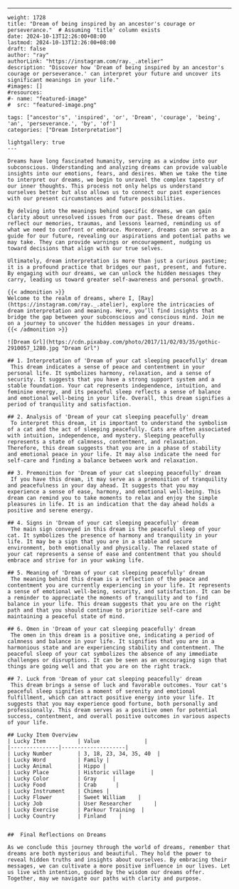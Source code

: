 ---
    weight: 1728
    title: "Dream of being inspired by an ancestor's courage or perseverance."  # Assuming 'title' column exists
    date: 2024-10-13T12:26:00+08:00
    lastmod: 2024-10-13T12:26:00+08:00
    draft: false
    author: "ray"
    authorLink: "https://instagram.com/ray._.atelier"
    description: "Discover how 'Dream of being inspired by an ancestor's courage or perseverance.' can interpret your future and uncover its significant meanings in your life."
    #images: []
    #resources:
    #- name: "featured-image"
    #  src: "featured-image.png"
    
    tags: ["ancestor's", 'inspired', 'or', 'Dream', 'courage', 'being', 'an', 'perseverance.', 'by', 'of']
    categories: ["Dream Interpretation"]
    
    lightgallery: true
    ---
    
    Dreams have long fascinated humanity, serving as a window into our subconscious. Understanding and analyzing dreams can provide valuable insights into our emotions, fears, and desires. When we take the time to interpret our dreams, we begin to unravel the complex tapestry of our inner thoughts. This process not only helps us understand ourselves better but also allows us to connect our past experiences with our present circumstances and future possibilities.
    
    By delving into the meanings behind specific dreams, we can gain clarity about unresolved issues from our past. These dreams often reflect our memories, traumas, and lessons learned, reminding us of what we need to confront or embrace. Moreover, dreams can serve as a guide for our future, revealing our aspirations and potential paths we may take. They can provide warnings or encouragement, nudging us toward decisions that align with our true selves.
    
    Ultimately, dream interpretation is more than just a curious pastime; it is a profound practice that bridges our past, present, and future. By engaging with our dreams, we can unlock the hidden messages they carry, leading us toward greater self-awareness and personal growth.
    
    {{< admonition >}}
    Welcome to the realm of dreams, where I, [Ray](https://instagram.com/ray._.atelier), explore the intricacies of dream interpretation and meaning. Here, you’ll find insights that bridge the gap between your subconscious and conscious mind. Join me on a journey to uncover the hidden messages in your dreams.
    {{< /admonition >}}
    
    ![Dream Grl](https://cdn.pixabay.com/photo/2017/11/02/03/35/gothic-2910057_1280.jpg "Dream Grl")
    
    ## 1. Interpretation of 'Dream of your cat sleeping peacefully' dream
     This dream indicates a sense of peace and contentment in your personal life. It symbolizes harmony, relaxation, and a sense of security. It suggests that you have a strong support system and a stable foundation. Your cat represents independence, intuition, and feminine energy, and its peaceful sleep reflects a sense of balance and emotional well-being in your life. Overall, this dream signifies a period of tranquility and satisfaction.
    
    ## 2. Analysis of 'Dream of your cat sleeping peacefully' dream
     To interpret this dream, it is important to understand the symbolism of a cat and the act of sleeping peacefully. Cats are often associated with intuition, independence, and mystery. Sleeping peacefully represents a state of calmness, contentment, and relaxation. Therefore, this dream suggests that you are in a phase of stability and emotional peace in your life. It may also indicate the need for self-care and finding a balance between work and relaxation.
    
    ## 3. Premonition for 'Dream of your cat sleeping peacefully' dream
     If you have this dream, it may serve as a premonition of tranquility and peacefulness in your day ahead. It suggests that you may experience a sense of ease, harmony, and emotional well-being. This dream can remind you to take moments to relax and enjoy the simple pleasures in life. It is an indication that the day ahead holds a positive and serene energy.
    
    ## 4. Signs in 'Dream of your cat sleeping peacefully' dream
     The main sign conveyed in this dream is the peaceful sleep of your cat. It symbolizes the presence of harmony and tranquility in your life. It may be a sign that you are in a stable and secure environment, both emotionally and physically. The relaxed state of your cat represents a sense of ease and contentment that you should embrace and strive for in your waking life.
    
    ## 5. Meaning of 'Dream of your cat sleeping peacefully' dream
     The meaning behind this dream is a reflection of the peace and contentment you are currently experiencing in your life. It represents a sense of emotional well-being, security, and satisfaction. It can be a reminder to appreciate the moments of tranquility and to find balance in your life. This dream suggests that you are on the right path and that you should continue to prioritize self-care and maintaining a peaceful state of mind.
    
    ## 6. Omen in 'Dream of your cat sleeping peacefully' dream
     The omen in this dream is a positive one, indicating a period of calmness and balance in your life. It signifies that you are in a harmonious state and are experiencing stability and contentment. The peaceful sleep of your cat symbolizes the absence of any immediate challenges or disruptions. It can be seen as an encouraging sign that things are going well and that you are on the right track.
    
    ## 7. Luck from 'Dream of your cat sleeping peacefully' dream
     This dream brings a sense of luck and favorable outcomes. Your cat's peaceful sleep signifies a moment of serenity and emotional fulfillment, which can attract positive energy into your life. It suggests that you may experience good fortune, both personally and professionally. This dream serves as a positive omen for potential success, contentment, and overall positive outcomes in various aspects of your life.
    
    ## Lucky Item Overview
    | Lucky Item          | Value              |
    |---------------|--------------------|
    | Lucky Number        | 3, 18, 23, 34, 35, 40  |
    | Lucky Word          | Family |
    | Lucky Animal        | Hippo |
    | Lucky Place         | Historic village     |
    | Lucky Color         | Gray     |
    | Lucky Food          | Crab      |
    | Lucky Instrument    | Chimes |
    | Lucky Flower        | Sweet William    |
    | Lucky Job           | User Researcher       |
    | Lucky Exercise      | Parkour Training  |
    | Lucky Country       | Finland    |
    
    
    ##  Final Reflections on Dreams
    
    As we conclude this journey through the world of dreams, remember that dreams are both mysterious and beautiful. They hold the power to reveal hidden truths and insights about ourselves. By embracing their messages, we can cultivate a more positive influence in our lives. Let us live with intention, guided by the wisdom our dreams offer. Together, may we navigate our paths with clarity and purpose.
    